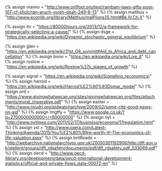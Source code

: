 {%		assign maimo = "http://www.on1foot.org/text/rambam-laws-gifts-poor-107-cf-shulchan-aruch-yoreh-deah-249-6-13"		%}
{%		assign malthus = "http://www.econlib.org/library/Malthus/malPlong35.html#Bk.IV,Ch.X"		%}

{%		assign itn = "https://80000hours.org/2013/12/a-framework-for-strategically-selecting-a-cause/"		%}
{%		assign dsge = "https://en.wikipedia.org/wiki/Dynamic_stochastic_general_equilibrium"		%}

{%		assign glen = "https://en.wikipedia.org/wiki/31st_G8_summit#Aid_to_Africa_and_debt_cancellation"		%}
{%		assign bono = "https://en.wikipedia.org/wiki/Live_8"		%}
{%		assign rostow = "https://en.wikipedia.org/wiki/Rostow%27s_stages_of_growth"			%}

{%		assign signal = "https://en.wikipedia.org/wiki/Signalling_(economics)"			%}
{%		assign harrod = "https://en.wikipedia.org/wiki/Harrod%E2%80%93Domar_model"			%}
{%		assign ord = "https://www.givingwhatwecan.org/sites/givingwhatwecan.org/files/attachments/moral_imperative.pdf"		%}
{%		assign easter = "http://www.nyudri.org/aidwatcharchive/2009/02/some-cite-good-news-on-aid"		%}
{%		assign lmgtfy = "https://www.google.co.uk/?q=2700000000000+/+60000000"		%}
{%		assign nyt = "http://www.nytimes.com/2011/02/17/business/economy/17regulation.html"		%}
{%		assign vsl = "http://www.oxera.com/Latest-Thinking/Agenda/2015/You%E2%80%99re-worth-it!-The-economics-of-life-valuation.aspx"		%}
{%		assign britRoads = "http://webarchive.nationalarchives.gov.uk/20050301192906/http:/dft.gov.uk/stellent/groups/dft_rdsafety/documents/pdf/dft_rdsafety_pdf_033069.pdf"		%}
{%		assign oecd = "http://www.oecd-ilibrary.org/development/data/oecd-international-development-statistics/official-and-private-flows_data-00072-en" %}